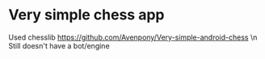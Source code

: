 # Very simple chess app

Used chesslib https://github.com/Avenpony/Very-simple-android-chess \n
Still doesn't have a bot/engine
